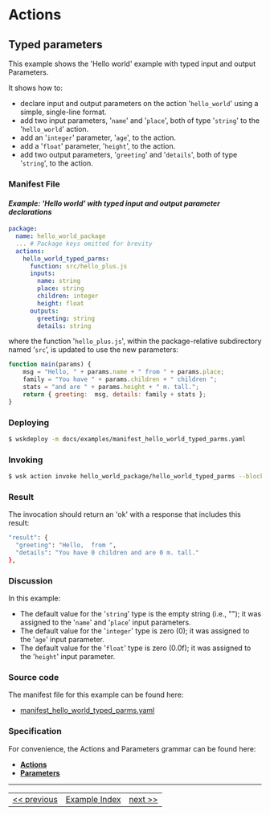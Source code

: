 # Actions

## Typed parameters

This example shows the 'Hello world' example with typed input and output Parameters.

It shows how to:
- declare input and output parameters on the action '```hello_world```' using a simple, single-line format.
- add two input parameters, '```name```' and '```place```', both of type '```string```' to the '```hello_world```' action.
- add an '```integer```' parameter, '```age```', to the action.
- add a '```float```' parameter, '```height```', to the action.
- add two output parameters, '```greeting```' and '```details```', both of type '```string```', to the action.

### Manifest File
#### _Example: 'Hello world' with typed input and output parameter declarations_
```yaml
package:
  name: hello_world_package
  ... # Package keys omitted for brevity
  actions:
    hello_world_typed_parms:
      function: src/hello_plus.js
      inputs:
        name: string
        place: string
        children: integer
        height: float
      outputs:
        greeting: string
        details: string
```
where the function '```hello_plus.js```', within the package-relative subdirectory named ‘```src```’, is updated to use the new parameters:
```javascript
function main(params) {
    msg = "Hello, " + params.name + " from " + params.place;
    family = "You have " + params.children + " children ";
    stats = "and are " + params.height + " m. tall.";
    return { greeting:  msg, details: family + stats };
}
```

### Deploying
```sh
$ wskdeploy -m docs/examples/manifest_hello_world_typed_parms.yaml
```

### Invoking
```sh
$ wsk action invoke hello_world_package/hello_world_typed_parms --blocking
```

### Result
The invocation should return an 'ok' with a response that includes this result:
```sh
"result": {
  "greeting": "Hello,  from ",
  "details": "You have 0 children and are 0 m. tall."
},
```

### Discussion

In this example:

- The default value for the '```string```' type is the empty string (i.e., \"\"); it was assigned to the '```name```' and '```place```' input parameters.
- The default value for the '```integer```' type is zero (0); it was assigned to the '```age```' input parameter.
- The default value for the '```float```' type is zero (0.0f); it was assigned to the '```height```' input parameter.

### Source code
The manifest file for this example can be found here:
- [manifest_hello_world_typed_parms.yaml](examples/manifest_hello_world_typed_parms.yaml)

### Specification
For convenience, the Actions and Parameters grammar can be found here:
- **[Actions](https://github.com/apache/incubator-openwhisk-wskdeploy/blob/master/specification/html/spec_actions.md#actions)**
- **[Parameters](https://github.com/apache/incubator-openwhisk-wskdeploy/blob/master/specification/html/spec_parameters.md#parameters)**

---
<!--
 Bottom Navigation
-->
<html>
<div align="center">
<table align="center">
  <tr>
    <td><a href="wskdeploy_action_fixed_parms.md#actions">&lt;&lt;&nbsp;previous</a></td>
    <td><a href="programming_guide.md#guided-examples">Example Index</a></td>
    <td><a href="wskdeploy_action_advanced_parms.md#actions">next&nbsp;&gt;&gt;</a></td>
  </tr>
</table>
</div>
</html>
